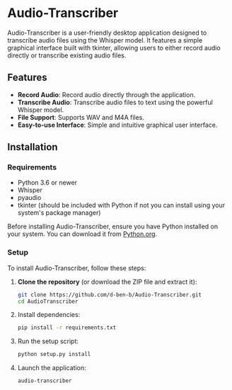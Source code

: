 # Audio-Transcriber

Audio-Transcriber is a user-friendly desktop application designed to transcribe audio files using the Whisper model. It features a simple graphical interface built with tkinter, allowing users to either record audio directly or transcribe existing audio files.

## Features

- **Record Audio**: Record audio directly through the application.
- **Transcribe Audio**: Transcribe audio files to text using the powerful Whisper model.
- **File Support**: Supports WAV and M4A files.
- **Easy-to-use Interface**: Simple and intuitive graphical user interface.

## Installation

### Requirements

- Python 3.6 or newer
- Whisper
- pyaudio
- tkinter (should be included with Python if not you can install using your system's package manager)

Before installing Audio-Transcriber, ensure you have Python installed on your system. You can download it from [Python.org](https://www.python.org/downloads/).

### Setup

To install Audio-Transcriber, follow these steps:

1. **Clone the repository** (or download the ZIP file and extract it):

   ```bash
   git clone https://github.com/d-ben-b/Audio-Transcriber.git
   cd AudioTranscriber

2. Install dependencies:
    ```bash
    pip install -r requirements.txt

3. Run the setup script:
    ```bash
    python setup.py install

4. Launch the application:
    ```bash
    audio-transcriber